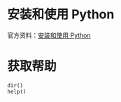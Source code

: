 # 安装和使用 Python

官方资料：[安装和使用 Python](https://docs.python.org/zh-cn/3/using/index.html)

# 获取帮助  
`dir()`  
`help()`
